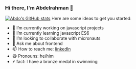 ### Hi there, I'm Abdelrahman 👋
[![Abdo's GitHub stats](https://github-readme-stats.vercel.app/api?username=Abdo9826)](https://github.com/anuraghazra/github-readme-stats)
Here are some ideas to get you started:

- 🔭 I’m currently working on javascript projects
- 🌱 I’m currently learning javascript ES6
- 👯 I’m looking to collaborate with micronauts
- 💬 Ask me about frontend
- 📫 How to reach me: [linkedIn](https://www.linkedin.com/in/abdelruhman-mihamed-a42667179/)
- 😄 Pronouns: he/him
- ⚡ fact: I have a bronze medal in swimming 

